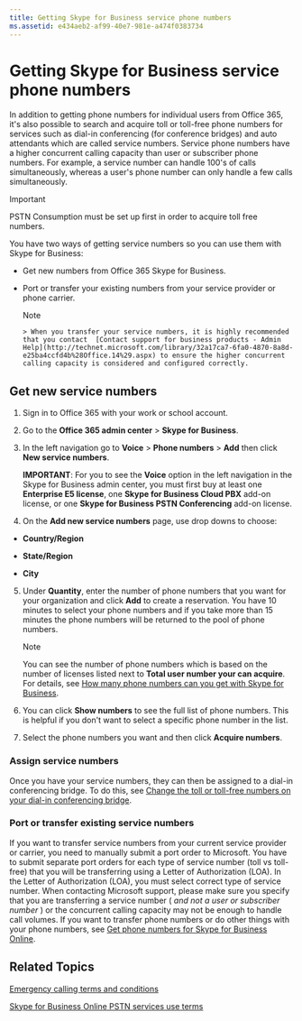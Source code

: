 ```yaml
---
title: Getting Skype for Business service phone numbers
ms.assetid: e434aeb2-af99-40e7-981e-a474f0383734
---
```



# Getting Skype for Business service phone numbers

In addition to getting phone numbers for individual users from Office 365, it's also possible to search and acquire toll or toll-free phone numbers for services such as dial-in conferencing (for conference bridges) and auto attendants which are called service numbers. Service phone numbers have a higher concurrent calling capacity than user or subscriber phone numbers. For example, a service number can handle 100's of calls simultaneously, whereas a user's phone number can only handle a few calls simultaneously.
  
    
    


> [!IMPORTANT]
> PSTN Consumption must be set up first in order to acquire toll free numbers. 
  
    
    


You have two ways of getting service numbers so you can use them with Skype for Business:
  
    
    


- Get new numbers from Office 365 Skype for Business.
    
  
- Port or transfer your existing numbers from your service provider or phone carrier.
    
    > [!NOTE]
      > When you transfer your service numbers, it is highly recommended that you contact  [Contact support for business products - Admin Help](http://technet.microsoft.com/library/32a17ca7-6fa0-4870-8a8d-e25ba4ccfd4b%28Office.14%29.aspx) to ensure the higher concurrent calling capacity is considered and configured correctly.

## Get new service numbers


1. Sign in to Office 365 with your work or school account.
    
  
2. Go to the **Office 365 admin center** > **Skype for Business**.
    
  
3. In the left navigation go to **Voice** > **Phone numbers** > **Add** then click **New service numbers**.
    
    **IMPORTANT**: For you to see the **Voice** option in the left navigation in the Skype for Business admin center, you must first buy at least one **Enterprise E5 license**, one **Skype for Business Cloud PBX** add-on license, or one **Skype for Business PSTN Conferencing** add-on license.
    
  
4. On the **Add new service numbers** page, use drop downs to choose:
    
  - **Country/Region**
    
  
  - **State/Region**
    
  
  - **City**
    
  
5. Under **Quantity**, enter the number of phone numbers that you want for your organization and click **Add** to create a reservation. You have 10 minutes to select your phone numbers and if you take more than 15 minutes the phone numbers will be returned to the pool of phone numbers.
    
    > [!NOTE]
      > You can see the number of phone numbers which is based on the number of licenses listed next to **Total user number your can acquire**. For details, see  [How many phone numbers can you get with Skype for Business](how-many-phone-numbers-can-you-get-with-skype-for-business.md). 
6. You can click **Show numbers** to see the full list of phone numbers. This is helpful if you don't want to select a specific phone number in the list.
    
  
7. Select the phone numbers you want and then click **Acquire numbers**.
    
  

### Assign service numbers

Once you have your service numbers, they can then be assigned to a dial-in conferencing bridge. To do this, see  [Change the toll or toll-free numbers on your dial-in conferencing bridge](change-the-toll-or-toll-free-numbers-on-your-dial-in-conferencing-bridge.md).
  
    
    

### Port or transfer existing service numbers

If you want to transfer service numbers from your current service provider or carrier, you need to manually submit a port order to Microsoft. You have to submit separate port orders for each type of service number (toll vs toll-free) that you will be transferring using a Letter of Authorization (LOA). In the Letter of Authorization (LOA), you must select correct type of service number. When contacting Microsoft support, please make sure you specify that you are transferring a service number ( *and not a user or subscriber number*  ) or the concurrent calling capacity may not be enough to handle call volumes. If you want to transfer phone numbers or do other things with your phone numbers, see [Get phone numbers for Skype for Business Online](get-phone-numbers-for-skype-for-business-online.md).
  
    
    

## Related Topics

 [Emergency calling terms and conditions](emergency-calling-terms-and-conditions.md)
  
    
    
 [Skype for Business Online PSTN services use terms](skype-for-business-online-pstn-services-use-terms.md)
  
    
    


